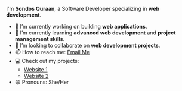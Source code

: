 
I'm **Sondos Quraan**, a Software Developer specializing in **web development**.

- 🔭 I’m currently working on building **web applications**.
- 🌱 I’m currently learning **advanced web development** and **project management skills**.
- 👯 I’m looking to collaborate on **web development projects**.
- 📫 How to reach me: [Email Me](mailto:qraansondos@gmail.com)
- 💻 Check out my projects:
  - [Website 1](https://wafaagroup.org/)
  - [Website 2](https://electra.ps/)
- 😄 Pronouns: She/Her
